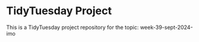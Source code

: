 # TidyTuesday Project

This is a TidyTuesday project repository for the topic: week-39-sept-2024-imo
